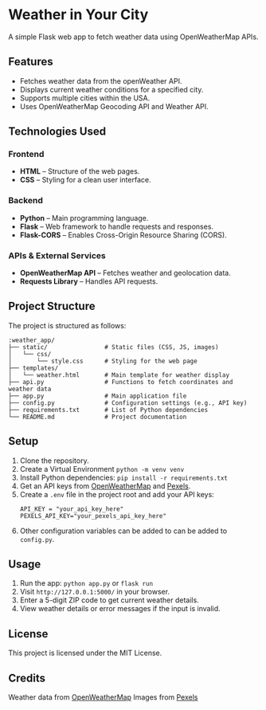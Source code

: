 # Weather in Your City 
A simple Flask web app to fetch weather data using OpenWeatherMap APIs.

## Features
- Fetches weather data from the openWeather API.
- Displays current weather conditions for a specified city.
- Supports multiple cities within the USA.
- Uses OpenWeatherMap Geocoding API and Weather API.

## Technologies Used
### Frontend  
- **HTML** – Structure of the web pages.  
- **CSS** – Styling for a clean user interface.  

### Backend  
- **Python** – Main programming language.  
- **Flask** – Web framework to handle requests and responses.  
- **Flask-CORS** – Enables Cross-Origin Resource Sharing (CORS).  

### APIs & External Services  
- **OpenWeatherMap API** – Fetches weather and geolocation data.  
- **Requests Library** – Handles API requests.  


## Project Structure

The project is structured as follows:

```
:weather_app/
├── static/                # Static files (CSS, JS, images)
│   └── css/
│       └── style.css      # Styling for the web page
├── templates/
│   └── weather.html       # Main template for weather display
├── api.py                 # Functions to fetch coordinates and weather data
├── app.py                 # Main application file
├── config.py              # Configuration settings (e.g., API key)
├── requirements.txt       # List of Python dependencies
└── README.md              # Project documentation
```

## Setup

1. Clone the repository.
2. Create a Virtual Environment `python -m venv venv`
3. Install Python dependencies: `pip install -r requirements.txt`
4. Get an API keys from [OpenWeatherMap](https://openweathermap.org/) and [Pexels](https://pexels.com).
6. Create a `.env` file in the project root and add your API keys:
   ```
   API_KEY = "your_api_key_here"
   PEXELS_API_KEY="your_pexels_api_key_here"  
   ```
7. Other configuration variables can be added to can be added to `config.py`.  
   
## Usage
1. Run the app: `python app.py` or `flask run` 
2. Visit `http://127.0.0.1:5000/` in your browser.
3. Enter a 5-digit ZIP code  to get current weather details.
4. View weather details or error messages if the input is invalid.

## License
This project is licensed under the MIT License.

## Credits
Weather data from [OpenWeatherMap](https://openweathermap.org/)
Images from [Pexels](https://pexels.com)
